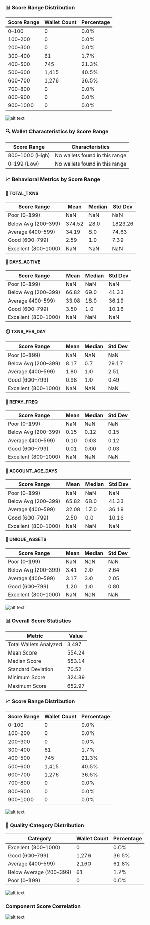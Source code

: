 


### 📊 Score Range Distribution

| Score Range | Wallet Count | Percentage |
|-------------|--------------|------------|
| 0–100       | 0            | 0.0%       |
| 100–200     | 0            | 0.0%       |
| 200–300     | 0            | 0.0%       |
| 300–400     | 61           | 1.7%       |
| 400–500     | 745          | 21.3%      |
| 500–600     | 1,415        | 40.5%      |
| 600–700     | 1,276        | 36.5%      |
| 700–800     | 0            | 0.0%       |
| 800–900     | 0            | 0.0%       |
| 900–1000    | 0            | 0.0%       |


![alt text](images/image.png)







### 🔍 Wallet Characteristics by Score Range

| Score Range       | Characteristics                    |
|-------------------|-------------------------------------|
| 800–1000 (High)   | No wallets found in this range      |
| 0–199 (Low)       | No wallets found in this range      |






### 📈 Behavioral Metrics by Score Range

#### 🧮 TOTAL_TXNS

| Score Range          | Mean   | Median | Std Dev  |
|----------------------|--------|--------|----------|
| Poor (0–199)         | NaN    | NaN    | NaN      |
| Below Avg (200–399)  | 374.52 | 28.0   | 1823.26  |
| Average (400–599)    | 34.19  | 8.0    | 74.63    |
| Good (600–799)       | 2.59   | 1.0    | 7.39     |
| Excellent (800–1000) | NaN    | NaN    | NaN      |

#### 📆 DAYS_ACTIVE

| Score Range          | Mean   | Median | Std Dev |
|----------------------|--------|--------|---------|
| Poor (0–199)         | NaN    | NaN    | NaN     |
| Below Avg (200–399)  | 66.82  | 69.0   | 41.33   |
| Average (400–599)    | 33.08  | 18.0   | 36.19   |
| Good (600–799)       | 3.50   | 1.0    | 10.16   |
| Excellent (800–1000) | NaN    | NaN    | NaN     |

#### ⏱️ TXNS_PER_DAY

| Score Range          | Mean  | Median | Std Dev |
|----------------------|-------|--------|---------|
| Poor (0–199)         | NaN   | NaN    | NaN     |
| Below Avg (200–399)  | 8.17  | 0.7    | 29.17   |
| Average (400–599)    | 1.80  | 1.0    | 2.51    |
| Good (600–799)       | 0.98  | 1.0    | 0.49    |
| Excellent (800–1000) | NaN   | NaN    | NaN     |

#### 💸 REPAY_FREQ

| Score Range          | Mean  | Median | Std Dev |
|----------------------|-------|--------|---------|
| Poor (0–199)         | NaN   | NaN    | NaN     |
| Below Avg (200–399)  | 0.15  | 0.12   | 0.15    |
| Average (400–599)    | 0.10  | 0.03   | 0.12    |
| Good (600–799)       | 0.01  | 0.00   | 0.03    |
| Excellent (800–1000) | NaN   | NaN    | NaN     |

#### 📅 ACCOUNT_AGE_DAYS

| Score Range          | Mean  | Median | Std Dev |
|----------------------|-------|--------|---------|
| Poor (0–199)         | NaN   | NaN    | NaN     |
| Below Avg (200–399)  | 65.82 | 68.0   | 41.33   |
| Average (400–599)    | 32.08 | 17.0   | 36.19   |
| Good (600–799)       | 2.50  | 0.0    | 10.16   |
| Excellent (800–1000) | NaN   | NaN    | NaN     |

#### 🧾 UNIQUE_ASSETS

| Score Range          | Mean  | Median | Std Dev |
|----------------------|-------|--------|---------|
| Poor (0–199)         | NaN   | NaN    | NaN     |
| Below Avg (200–399)  | 3.41  | 2.0    | 2.64    |
| Average (400–599)    | 3.17  | 3.0    | 2.05    |
| Good (600–799)       | 1.20  | 1.0    | 0.80    |
| Excellent (800–1000) | NaN   | NaN    | NaN     |


![alt text](images/image-1.png)














### 📊 Overall Score Statistics

| Metric                  | Value    |
|-------------------------|----------|
| Total Wallets Analyzed | 3,497    |
| Mean Score             | 554.24   |
| Median Score           | 553.14   |
| Standard Deviation     | 70.52    |
| Minimum Score          | 324.89   |
| Maximum Score          | 652.97   |




 ### 📈 Score Range Distribution

| Score Range   | Wallet Count | Percentage |
|---------------|--------------|------------|
| 0–100         | 0            | 0.0%       |
| 100–200       | 0            | 0.0%       |
| 200–300       | 0            | 0.0%       |
| 300–400       | 61           | 1.7%       |
| 400–500       | 745          | 21.3%      |
| 500–600       | 1,415        | 40.5%      |
| 600–700       | 1,276        | 36.5%      |
| 700–800       | 0            | 0.0%       |
| 800–900       | 0            | 0.0%       |
| 900–1000      | 0            | 0.0%       |

![alt text](images/image-3.png)






 ### 🏅 Quality Category Distribution

| Category           | Wallet Count | Percentage |
|--------------------|--------------|------------|
| Excellent (800–1000)  | 0            | 0.0%       |
| Good (600–799)        | 1,276        | 36.5%      |
| Average (400–599)     | 2,160        | 61.8%      |
| Below Average (200–399)| 61          | 1.7%       |
| Poor (0–199)          | 0            | 0.0%       |

![alt text](images/image-4.png)




### Component Score Correlation

![alt text](images/image-5.png)





